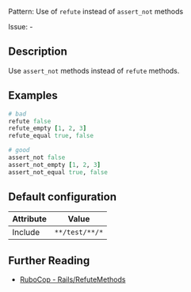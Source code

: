Pattern: Use of `refute` instead of `assert_not` methods

Issue: -

## Description

Use `assert_not` methods instead of `refute` methods.

## Examples

```ruby
# bad
refute false
refute_empty [1, 2, 3]
refute_equal true, false

# good
assert_not false
assert_not_empty [1, 2, 3]
assert_not_equal true, false
```

## Default configuration

Attribute | Value
--- | ---
Include | `**/test/**/*`

## Further Reading

* [RuboCop - Rails/RefuteMethods](https://rubocop.readthedocs.io/en/latest/cops_rails/#railsrefutemethods)
